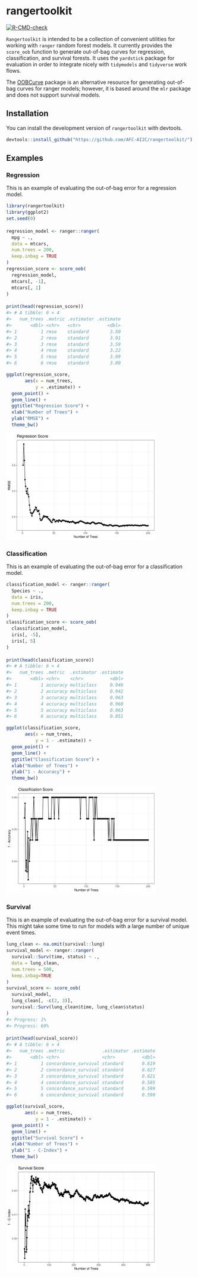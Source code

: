 
<!-- README.md is generated from README.Rmd. Please edit that file -->

# rangertoolkit

<!-- badges: start -->

[![R-CMD-check](https://github.com/AFC-AI2C/rangertoolkit/actions/workflows/R-CMD-check.yaml/badge.svg)](https://github.com/AFC-AI2C/rangertoolkit/actions/workflows/R-CMD-check.yaml)
<!-- badges: end -->

`Rangertoolkit` is intended to be a collection of convenient utilities
for working with `ranger` random forest models. It currently provides
the `score_oob` function to generate out-of-bag curves for regression,
classification, and survival forests. It uses the `yardstick` package
for evaluation in order to integrate nicely with `tidymodels` and
`tidyverse` work flows.

The [OOBCurve](https://github.com/PhilippPro/OOBCurve) package is an
alternative resource for generating out-of-bag curves for ranger models;
however, it is based around the `mlr` package and does not support
survival models.

## Installation

You can install the development version of `rangertoolkit` with
devtools.

``` r
devtools::install_github("https://github.com/AFC-AI2C/rangertoolkit/")
```

## Examples

### Regression

This is an example of evaluating the out-of-bag error for a regression
model.

``` r
library(rangertoolkit)
library(ggplot2)
set.seed(0)

regression_model <- ranger::ranger(
  mpg ~ .,
  data = mtcars,
  num.trees = 200,
  keep.inbag = TRUE
)
regression_score <- score_oob(
  regression_model,
  mtcars[, -1],
  mtcars[, 1]
)

print(head(regression_score))
#> # A tibble: 6 × 4
#>   num_trees .metric .estimator .estimate
#>       <dbl> <chr>   <chr>          <dbl>
#> 1         1 rmse    standard        3.50
#> 2         2 rmse    standard        3.91
#> 3         3 rmse    standard        3.59
#> 4         4 rmse    standard        3.22
#> 5         5 rmse    standard        3.09
#> 6         6 rmse    standard        3.00
```

``` r
ggplot(regression_score,
       aes(x = num_trees,
           y = .estimate)) +
  geom_point() +
  geom_line() +
  ggtitle("Regression Score") +
  xlab("Number of Trees") +
  ylab("RMSE") +
  theme_bw()
```

<img src="man/figures/README-regression_plot-1.png" width="80%" />

### Classification

This is an example of evaluating the out-of-bag error for a
classification model.

``` r
classification_model <- ranger::ranger(
  Species ~ .,
  data = iris,
  num.trees = 200,
  keep.inbag = TRUE
)
classification_score <- score_oob(
  classification_model,
  iris[, -5],
  iris[, 5]
)

print(head(classification_score))
#> # A tibble: 6 × 4
#>   num_trees .metric  .estimator .estimate
#>       <dbl> <chr>    <chr>          <dbl>
#> 1         1 accuracy multiclass     0.946
#> 2         2 accuracy multiclass     0.942
#> 3         3 accuracy multiclass     0.963
#> 4         4 accuracy multiclass     0.960
#> 5         5 accuracy multiclass     0.963
#> 6         6 accuracy multiclass     0.951
```

``` r
ggplot(classification_score,
       aes(x = num_trees,
           y = 1 - .estimate)) +
  geom_point() +
  geom_line() +
  ggtitle("Classification Score") +
  xlab("Number of Trees") +
  ylab("1 - Accuracy") +
  theme_bw()
```

<img src="man/figures/README-classification_plot-1.png" width="80%" />

### Survival

This is an example of evaluating the out-of-bag error for a survival
model. This might take some time to run for models with a large number
of unique event times.

``` r
lung_clean <- na.omit(survival::lung)
survival_model <- ranger::ranger(
  survival::Surv(time, status) ~ .,
  data = lung_clean,
  num.trees = 500,
  keep.inbag=TRUE
)
survival_score <- score_oob(
  survival_model,
  lung_clean[, -c(2, 3)],
  survival::Surv(lung_clean$time, lung_clean$status)
)
#> Progress: 1%
#> Progress: 60%

print(head(survival_score))
#> # A tibble: 6 × 4
#>   num_trees .metric              .estimator .estimate
#>       <dbl> <chr>                <chr>          <dbl>
#> 1         1 concordance_survival standard       0.619
#> 2         2 concordance_survival standard       0.627
#> 3         3 concordance_survival standard       0.621
#> 4         4 concordance_survival standard       0.585
#> 5         5 concordance_survival standard       0.599
#> 6         6 concordance_survival standard       0.590
```

``` r
ggplot(survival_score,
       aes(x = num_trees,
           y = 1 - .estimate)) +
  geom_point() +
  geom_line() +
  ggtitle("Survival Score") +
  xlab("Number of Trees") +
  ylab("1 - C-Index") +
  theme_bw()
```

<img src="man/figures/README-survival_plot-1.png" width="80%" />
